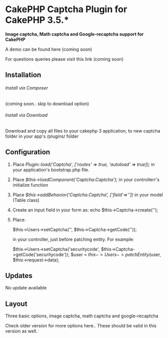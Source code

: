 # CakePHP Captcha Plugin for CakePHP 3.5.*

**Image captcha, Math captcha and Google-recaptcha support for CakePHP**

A demo can be found here (coming soon)

For questions queries please visit this link (coming soon)

## Installation

###### Install via Composer
(coming soon.. skip to download option)

###### Install via Download
Download and copy all files to your cakephp 3 application, to new captcha folder in your app's <ROOT>/plugins/ folder

## Configuration

1. Place *Plugin::load('Captcha', ['routes' => true, 'autoload' => true]);* in your application's bootstrap.php file.

2. Place *$this->loadComponent('Captcha.Captcha');* in your controllerr's initialize function

3. Place  *$this->addBehavior('Captcha.Captcha', ['field'=>'<fieldname>'])* in your model (Table class)

4. Create an input field in your form as:
	echo $this->Captcha->create('<fieldname>');

5. Place:

	$this->Users->setCaptcha('<fieldname>', $this->Captcha->getCode('<fieldname>'));

	in your controller, just before patching entity. For example:

	$this->Users->setCaptcha('securitycode', $this->Captcha->getCode('securitycode'));
        $user = $this->Users->patchEntity($user, $this->request->data);

## Updates

No update available

## Layout

Three basic options, image captcha, math captcha and google-recaptcha

Check older version for more options here.. These should be valid in this version as well.

